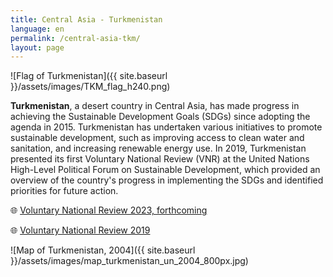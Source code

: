 ```yaml
---
title: Central Asia - Turkmenistan
language: en
permalink: /central-asia-tkm/
layout: page
---
```

![Flag of Turkmenistan]({{ site.baseurl }}/assets/images/TKM_flag_h240.png) 

**Turkmenistan**, a desert country in Central Asia, has made progress in achieving the Sustainable Development Goals (SDGs) since adopting the agenda in 2015. Turkmenistan has undertaken various initiatives to promote sustainable development, such as improving access to clean water and sanitation, and increasing renewable energy use. In 2019, Turkmenistan presented its first Voluntary National Review (VNR) at the United Nations High-Level Political Forum on Sustainable Development, which provided an overview of the country's progress in implementing the SDGs and identified priorities for future action.  


🌐 [Voluntary National Review 2023, forthcoming](https://hlpf.un.org/countries/turkmenistan/voluntary-national-reviews-2023)

🌐 [Voluntary National Review 2019](https://hlpf.un.org/countries/turkmenistan/voluntary-national-review-2019)


![Map of Turkmenistan, 2004]({{ site.baseurl }}/assets/images/map_turkmenistan_un_2004_800px.jpg)
